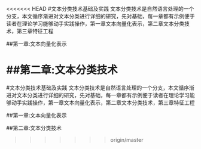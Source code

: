 <<<<<<< HEAD
#文本分类技术基础及实践
文本分类技术是自然语言处理的一个分支，本文循序渐进对文本分类进行详细的研究，先对基础，每一章都有示例便于读者在理论学习能够动手实践操作，第一章文本向量化表示，第二章文本分类技术，第三章特征工程


##第一章:文本向量化表示


##第二章:文本分类技术
=======
#文本分类技术基础及实践
文本分类技术是自然语言处理的一个分支，本文循序渐进对文本分类进行详细的研究，先对基础，每一章都有示例便于读者在理论学习能够动手实践操作，第一章文本向量化表示，第二章文本分类技术，第三章特征工程


##第一章:文本向量化表示


##第二章:文本分类技术
>>>>>>> origin/master
